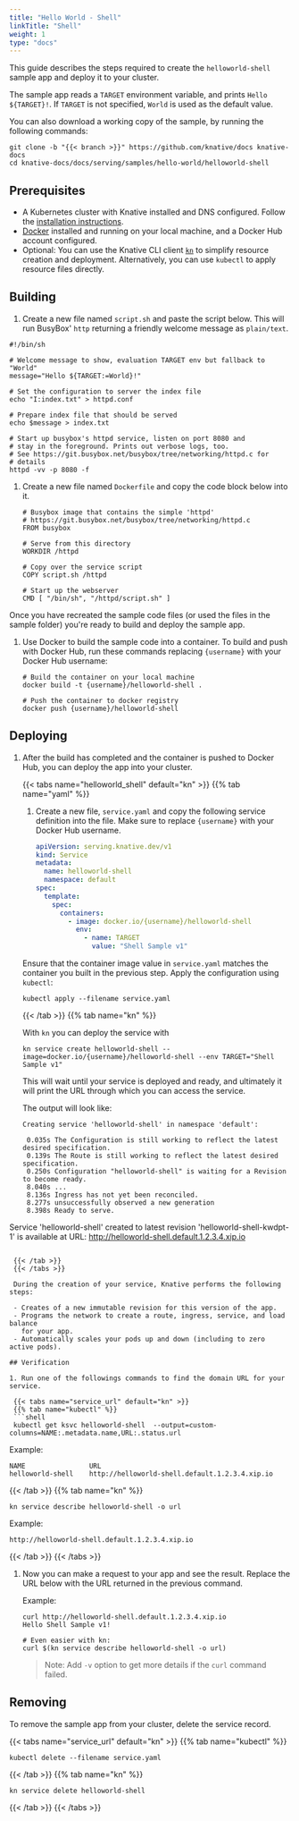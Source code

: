 ```yaml
---
title: "Hello World - Shell"
linkTitle: "Shell"
weight: 1
type: "docs"
---
```


This guide describes the steps required to create the `helloworld-shell` sample app and deploy it to your
cluster.

The sample app reads a `TARGET` environment variable, and prints `Hello ${TARGET}!`.
If `TARGET` is not specified, `World` is used as the default value.

You can also download a working copy of the sample, by running the
following commands:

```shell
git clone -b "{{< branch >}}" https://github.com/knative/docs knative-docs
cd knative-docs/docs/serving/samples/hello-world/helloworld-shell
```

## Prerequisites

- A Kubernetes cluster with Knative installed and DNS configured. Follow the
  [installation instructions](../../../../install/README.md).
- [Docker](https://www.docker.com) installed and running on your local machine,
  and a Docker Hub account configured.
- Optional: You can use the Knative CLI client [`kn`](https://github.com/knative/client/releases) to simplify resource creation and deployment. Alternatively, you can use `kubectl` to apply resource files directly.

## Building

1. Create a new file named `script.sh` and paste the script below. This will run BusyBox' `http` returning a friendly welcome message as `plain/text`.

  ```shell
  #!/bin/sh

  # Welcome message to show, evaluation TARGET env but fallback to "World"
  message="Hello ${TARGET:=World}!"

  # Set the configuration to server the index file
  echo "I:index.txt" > httpd.conf

  # Prepare index file that should be served
  echo $message > index.txt

  # Start up busybox's httpd service, listen on port 8080 and
  # stay in the foreground. Prints out verbose logs, too.
  # See https://git.busybox.net/busybox/tree/networking/httpd.c for
  # details
  httpd -vv -p 8080 -f
  ```

1. Create a new file named `Dockerfile` and copy the code block below into it.

   ```docker
   # Busybox image that contains the simple 'httpd'
   # https://git.busybox.net/busybox/tree/networking/httpd.c
   FROM busybox

   # Serve from this directory
   WORKDIR /httpd

   # Copy over the service script
   COPY script.sh /httpd

   # Start up the webserver
   CMD [ "/bin/sh", "/httpd/script.sh" ]
   ```

Once you have recreated the sample code files (or used the files in the sample
folder) you're ready to build and deploy the sample app.

1. Use Docker to build the sample code into a container. To build and push with
   Docker Hub, run these commands replacing `{username}` with your Docker Hub
   username:

   ```shell
   # Build the container on your local machine
   docker build -t {username}/helloworld-shell .

   # Push the container to docker registry
   docker push {username}/helloworld-shell
   ```

## Deploying

1. After the build has completed and the container is pushed to Docker Hub, you
   can deploy the app into your cluster.

   {{< tabs name="helloworld_shell" default="kn" >}}
   {{% tab name="yaml" %}}

   1. Create a new file, `service.yaml` and copy the following service definition
      into the file. Make sure to replace `{username}` with your Docker Hub
      username.

      ```yaml
      apiVersion: serving.knative.dev/v1
      kind: Service
      metadata:
        name: helloworld-shell
        namespace: default
      spec:
        template:
          spec:
            containers:
              - image: docker.io/{username}/helloworld-shell
                env:
                  - name: TARGET
                    value: "Shell Sample v1"
      ```

   Ensure that the container image value
   in `service.yaml` matches the container you built in the previous step. Apply
   the configuration using `kubectl`:

   ```shell
   kubectl apply --filename service.yaml
   ```

   {{< /tab >}}
   {{% tab name="kn" %}}

   With `kn` you can deploy the service with

   ```shell
   kn service create helloworld-shell --image=docker.io/{username}/helloworld-shell --env TARGET="Shell Sample v1"
   ```

   This will wait until your service is deployed and ready, and ultimately it will print the URL through which you can access the service.

   The output will look like:

   ```
   Creating service 'helloworld-shell' in namespace 'default':

    0.035s The Configuration is still working to reflect the latest desired specification.
    0.139s The Route is still working to reflect the latest desired specification.
    0.250s Configuration "helloworld-shell" is waiting for a Revision to become ready.
    8.040s ...
    8.136s Ingress has not yet been reconciled.
    8.277s unsuccessfully observed a new generation
    8.398s Ready to serve.

  Service 'helloworld-shell' created to latest revision 'helloworld-shell-kwdpt-1' is available at URL:
  http://helloworld-shell.default.1.2.3.4.xip.io
  ```

   {{< /tab >}}
   {{< /tabs >}}

   During the creation of your service, Knative performs the following steps:

   - Creates of a new immutable revision for this version of the app.
   - Programs the network to create a route, ingress, service, and load balance
     for your app.
   - Automatically scales your pods up and down (including to zero active pods).

## Verification

1. Run one of the followings commands to find the domain URL for your service.

   {{< tabs name="service_url" default="kn" >}}
   {{% tab name="kubectl" %}}
   ```shell
   kubectl get ksvc helloworld-shell  --output=custom-columns=NAME:.metadata.name,URL:.status.url
   ```

   Example:

   ```shell
   NAME                URL
   helloworld-shell    http://helloworld-shell.default.1.2.3.4.xip.io
   ```

   {{< /tab >}}
   {{% tab name="kn" %}}

   ```shell
   kn service describe helloworld-shell -o url
   ```

   Example:

   ```shell
   http://helloworld-shell.default.1.2.3.4.xip.io
   ```
   {{< /tab >}}
   {{< /tabs >}}

1. Now you can make a request to your app and see the result. Replace
   the URL below with the URL returned in the previous command.

   Example:

   ```shell
   curl http://helloworld-shell.default.1.2.3.4.xip.io
   Hello Shell Sample v1!

   # Even easier with kn:
   curl $(kn service describe helloworld-shell -o url)
   ```

   > Note: Add `-v` option to get more details if the `curl` command failed.

## Removing

To remove the sample app from your cluster, delete the service record.

{{< tabs name="service_url" default="kn" >}}
{{% tab name="kubectl" %}}
```shell
kubectl delete --filename service.yaml
```
{{< /tab >}}
{{% tab name="kn" %}}
```shell
kn service delete helloworld-shell
```
{{< /tab >}}
{{< /tabs >}}
